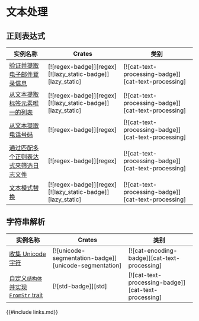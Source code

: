 # 文本处理

<!--
> [os.md](https://github.com/rust-lang-nursery/rust-cookbook/blob/master/src/text.md)
> <br />
> commit f1ad9ad44c355d12b7759dca2f700f254ca86114 - 2019.04.13
-->

## 正则表达式

| 实例名称 | Crates | 类别 |
|--------|--------|------------|
| [验证并提取电子邮件登录信息][ex-verify-extract-email] | [![regex-badge]][regex] [![lazy_static-badge]][lazy_static] | [![cat-text-processing-badge]][cat-text-processing] |
| [从文本提取标签元素唯一的列表][ex-extract-hashtags] | [![regex-badge]][regex] [![lazy_static-badge]][lazy_static] | [![cat-text-processing-badge]][cat-text-processing] |
| [从文本提取电话号码][ex-phone] | [![regex-badge]][regex] | [![cat-text-processing-badge]][cat-text-processing] |
| [通过匹配多个正则表达式来筛选日志文件][ex-regex-filter-log] | [![regex-badge]][regex] | [![cat-text-processing-badge]][cat-text-processing]
| [文本模式替换][ex-regex-replace-named] | [![regex-badge]][regex] [![lazy_static-badge]][lazy_static] | [![cat-text-processing-badge]][cat-text-processing] |

## 字符串解析

| 实例名称 | Crates | 类别 |
|--------|--------|------------|
| [收集 Unicode 字符][ex-unicode-graphemes] | [![unicode-segmentation-badge]][unicode-segmentation] | [![cat-encoding-badge]][cat-text-processing] |
| [自定义`结构体`并实现 `FromStr` trait][string_parsing-from_str] | [![std-badge]][std] | [![cat-text-processing-badge]][cat-text-processing] |

[ex-verify-extract-email]: text/regex.md#验证并提取电子邮件登录信息
[ex-extract-hashtags]: text/regex.md#从文本提取标签元素唯一的列表
[ex-phone]: text/regex.md#从文本提取电话号码
[ex-regex-filter-log]: text/regex.md#通过匹配多个正则表达式来筛选日志文件
[ex-regex-replace-named]: text/regex.md#文本模式替换

[ex-unicode-graphemes]: text/string_parsing.md#收集-unicode-字符
[string_parsing-from_str]: text/string_parsing.md#自定义结构体并实现-fromstr-trait

{{#include links.md}}
